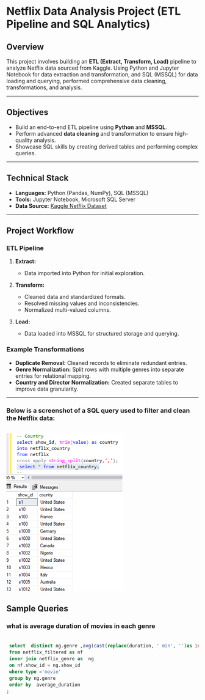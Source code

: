 # Netflix Data Analysis Project (ETL Pipeline and SQL Analytics) 

## Overview

This project involves building an **ETL (Extract, Transform, Load)** pipeline to analyze Netflix data sourced from Kaggle. Using Python and Jupyter Notebook for data extraction and transformation, and SQL (MSSQL) for data loading and querying, performed comprehensive data cleaning, transformations, and analysis.

---

## Objectives

- Build an end-to-end ETL pipeline using **Python** and **MSSQL**.
- Perform advanced **data cleaning** and transformation to ensure high-quality analysis.
- Showcase SQL skills by creating derived tables and performing complex queries.

---

## Technical Stack

- **Languages:** Python (Pandas, NumPy), SQL (MSSQL)
- **Tools:** Jupyter Notebook, Microsoft SQL Server
- **Data Source:** [Kaggle Netflix Dataset](https://www.kaggle.com/datasets/shivamb/netflix-shows)

---

## Project Workflow

### ETL Pipeline

1. **Extract:**
   - Data imported into Python for initial exploration.

2. **Transform:**
   - Cleaned data and standardized formats.
   - Resolved missing values and inconsistencies.
   - Normalized multi-valued columns.
  
3. **Load:**
   - Data loaded into MSSQL for structured storage and querying.

### Example Transformations
- **Duplicate Removal:** Cleaned records to eliminate redundant entries.
- **Genre Normalization:** Split rows with multiple genres into separate entries for relational mapping.
- **Country and Director Normalization:** Created separate tables to improve data granularity.


---

### Below is a screenshot of a SQL query used to filter and clean the Netflix data:

![Query Screenshot](https://github.com/sameena93/ELT_Netflix_Data_Manipulation_MSSQL/blob/main/static/country_table.png)
---

## Sample Queries

### what is average duration of movies in each genre

```sql

 select  distinct ng.genre ,avg(cast(replace(duration, ' min', '')as int)) as average_duration
 from netflix_filtered as nf
 inner join netflix_genre as  ng
 on nf.show_id = ng.show_id
 where type ='movie'
 group by ng.genre
 order by  average_duration
;




     
